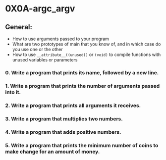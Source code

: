 # 0X0A-argc_argv

## General:
- How to use arguments passed to your program
- What are two prototypes of main that you know of, and in which case do you use one or the other
- How to use `__attribute__((unused))` or `(void)` to compile functions with unused variables or parameters

### 0. Write a program that prints its name, followed by a new line.

### 1. Write a program that prints the number of arguments passed into it.

### 2. Write a program that prints all arguments it receives.

### 3. Write a program that multiplies two numbers.

### 4. Write a program that adds positive numbers.

### 5. Write a program that prints the minimum number of coins to make change for an amount of money.
